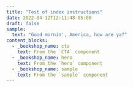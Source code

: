 ```yaml
---
title: "Test of index instructions"
date: 2022-04-12T12:11:48-05:00
draft: false
sample:
  text: "Good mornin', America, how are ya?"
content_blocks:
  - _bookshop_name: cta
    text: From the `CTA` component
  - _bookshop_name: hero
    text: From the `hero` component
  - _bookshop_name: sample
    text: From the `sample` component
---
```


